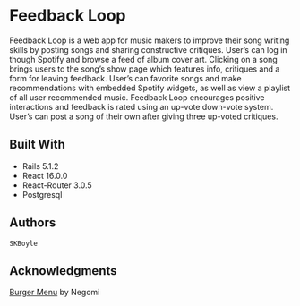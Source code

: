 # Feedback Loop

Feedback Loop is a web app for music makers to improve their song writing skills by posting songs and sharing constructive critiques. User’s can log in though Spotify and browse a feed of album cover art. Clicking on a song brings users to the song’s show page which features info, critiques and a form for leaving feedback. User’s can favorite songs and make recommendations with embedded Spotify widgets, as well as view a playlist of all user recommended music. Feedback Loop encourages positive interactions and feedback is rated using an up-vote down-vote system. User’s can post a song of their own after giving three up-voted critiques.

## Built With
- Rails 5.1.2
- React 16.0.0
- React-Router 3.0.5
- Postgresql

## Authors
	SKBoyle

## Acknowledgments
[Burger Menu](https://github.com/negomi/react-burger-menu) by Negomi
